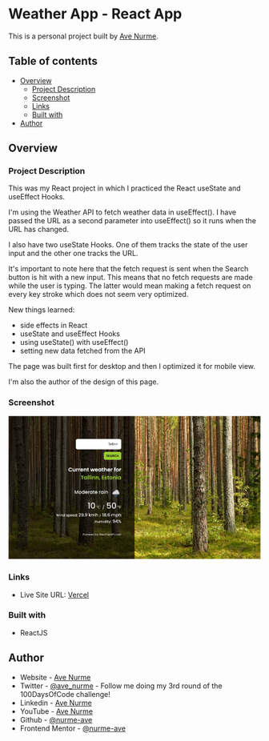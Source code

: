 # Weather App - React App

This is a personal project built by [Ave Nurme](https://www.avenurme.dev).

## Table of contents

- [Overview](#overview)
  - [Project Description](#project-description)
  - [Screenshot](#screenshot)
  - [Links](#links)
  - [Built with](#built-with)
- [Author](#author)

## Overview

### Project Description

This was my React project in which I practiced the React useState and useEffect Hooks.

I'm using the Weather API to fetch weather data in useEffect(). I have passed the URL as a second parameter into useEffect() so it runs when the URL has changed.

I also have two useState Hooks. One of them tracks the state of the user input and the other one tracks the URL.

It's important to note here that the fetch request is sent when the Search button is hit with a new input. This means that no fetch requests are made while the user is typing. The latter would mean making a fetch request on every key stroke which does not seem very optimized.

New things learned:
- side effects in React
- useState and useEffect Hooks
- using useState() with useEffect()
- setting new data fetched from the API

The page was built first for desktop and then I optimized it for mobile view.

I'm also the author of the design of this page.

### Screenshot

![Screenshot of my solution](/src/images/weather-app_760.png)

### Links

- Live Site URL: [Vercel](https://react-weather-app-weld.vercel.app/)

### Built with

- ReactJS

## Author

- Website - [Ave Nurme](https://www.avenurme.dev)
- Twitter - [@ave\_nurme](https://twitter.com/ave_nurme) - Follow me doing my 3rd round of the 100DaysOfCode challenge!
- Linkedin - [Ave Nurme](https://www.linkedin.com/in/ave-nurme)
- YouTube - [Ave Nurme](https://www.youtube.com/channel/UC_kKIEE66Wa5bAxjqoI1A8w/videos)
- Github - [@nurme-ave](https://github.com/nurme-ave)
- Frontend Mentor - [@nurme-ave](https://www.frontendmentor.io/profile/nurme-ave)
